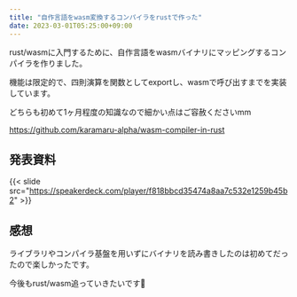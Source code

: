 ```yaml
---
title: "自作言語をwasm変換するコンパイラをrustで作った"
date: 2023-03-01T05:25:00+09:00
---
```


rust/wasmに入門するために、自作言語をwasmバイナリにマッピングするコンパイラを作りました。

機能は限定的で、四則演算を関数としてexportし、wasmで呼び出すまでを実装しています。

どちらも初めて1ヶ月程度の知識なので細かい点はご容赦くださいmm

<!--more-->

https://github.com/karamaru-alpha/wasm-compiler-in-rust

## 発表資料

{{< slide src="https://speakerdeck.com/player/f818bbcd35474a8aa7c532e1259b45b2" >}}

## 感想

ライブラリやコンパイラ基盤を用いずにバイナリを読み書きしたのは初めてだったので楽しかったです。

今後もrust/wasm追っていきたいです🍼
